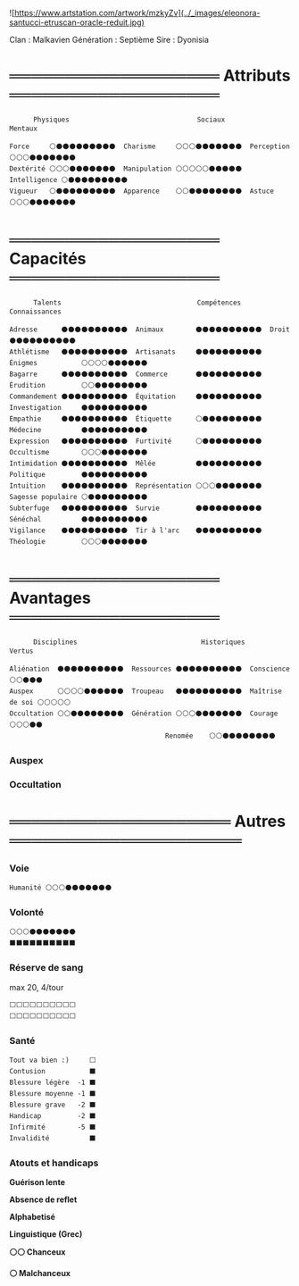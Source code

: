 

![https://www.artstation.com/artwork/mzkyZv](../_images/eleonora-santucci-etruscan-oracle-reduit.jpg)  

Clan : Malkavien
Génération : Septième
Sire : Dyonisia

# ═══════════════════ Attributs ═══════════════════
```
      Physiques                                Sociaux                                 Mentaux

Force     ⚪⚫⚫⚫⚫⚫⚫⚫⚫⚫  Charisme     ⚪⚪⚪⚫⚫⚫⚫⚫⚫⚫  Perception   ⚪⚪⚪⚫⚫⚫⚫⚫⚫⚫   
Dextérité ⚪⚪⚪⚫⚫⚫⚫⚫⚫⚫  Manipulation ⚪⚪⚪⚪⚪⚫⚫⚫⚫⚫  Intelligence ⚪⚫⚫⚫⚫⚫⚫⚫⚫⚫   
Vigueur   ⚪⚫⚫⚫⚫⚫⚫⚫⚫⚫  Apparence    ⚪⚪⚫⚫⚫⚫⚫⚫⚫⚫  Astuce       ⚪⚪⚪⚫⚫⚫⚫⚫⚫⚫   
```
# ═══════════════════ Capacités ═══════════════════
```
      Talents                                  Compétences                             Connaissances

Adresse      ⚫⚫⚫⚫⚫⚫⚫⚫⚫⚫  Animaux        ⚫⚫⚫⚫⚫⚫⚫⚫⚫⚫  Droit             ⚫⚫⚫⚫⚫⚫⚫⚫⚫⚫   
Athlétisme   ⚫⚫⚫⚫⚫⚫⚫⚫⚫⚫  Artisanats     ⚫⚫⚫⚫⚫⚫⚫⚫⚫⚫  Énigmes           ⚪⚪⚪⚪⚫⚫⚫⚫⚫⚫   
Bagarre      ⚫⚫⚫⚫⚫⚫⚫⚫⚫⚫  Commerce       ⚫⚫⚫⚫⚫⚫⚫⚫⚫⚫  Érudition         ⚪⚪⚫⚫⚫⚫⚫⚫⚫⚫  
Commandement ⚫⚫⚫⚫⚫⚫⚫⚫⚫⚫  Équitation     ⚫⚫⚫⚫⚫⚫⚫⚫⚫⚫  Investigation     ⚫⚫⚫⚫⚫⚫⚫⚫⚫⚫
Empathie     ⚫⚫⚫⚫⚫⚫⚫⚫⚫⚫  Étiquette      ⚪⚫⚫⚫⚫⚫⚫⚫⚫⚫  Médecine          ⚫⚫⚫⚫⚫⚫⚫⚫⚫⚫
Expression   ⚫⚫⚫⚫⚫⚫⚫⚫⚫⚫  Furtivité      ⚪⚫⚫⚫⚫⚫⚫⚫⚫⚫  Occultisme        ⚪⚪⚪⚫⚫⚫⚫⚫⚫⚫
Intimidation ⚫⚫⚫⚫⚫⚫⚫⚫⚫⚫  Mêlée          ⚫⚫⚫⚫⚫⚫⚫⚫⚫⚫  Politique         ⚫⚫⚫⚫⚫⚫⚫⚫⚫⚫
Intuition    ⚫⚫⚫⚫⚫⚫⚫⚫⚫⚫  Représentation ⚪⚪⚪⚫⚫⚫⚫⚫⚫⚫  Sagesse populaire ⚪⚫⚫⚫⚫⚫⚫⚫⚫⚫
Subterfuge   ⚫⚫⚫⚫⚫⚫⚫⚫⚫⚫  Survie         ⚫⚫⚫⚫⚫⚫⚫⚫⚫⚫  Sénéchal          ⚫⚫⚫⚫⚫⚫⚫⚫⚫⚫
Vigilance    ⚫⚫⚫⚫⚫⚫⚫⚫⚫⚫  Tir à l'arc    ⚫⚫⚫⚫⚫⚫⚫⚫⚫⚫  Théologie         ⚪⚪⚪⚫⚫⚫⚫⚫⚫⚫

```
# ═══════════════════ Avantages ═══════════════════
```
      Disciplines                               Historiques                             Vertus

Aliénation  ⚫⚫⚫⚫⚫⚫⚫⚫⚫⚫  Ressources ⚫⚫⚫⚫⚫⚫⚫⚫⚫⚫  Conscience      ⚪⚪⚫⚫⚫   
Auspex      ⚪⚪⚪⚪⚫⚫⚫⚫⚫⚫  Troupeau   ⚫⚫⚫⚫⚫⚫⚫⚫⚫⚫  Maîtrise de soi ⚪⚪⚪⚪⚪  
Occultation ⚪⚪⚫⚫⚫⚫⚫⚫⚫⚫  Génération ⚪⚪⚪⚫⚫⚫⚫⚫⚫⚫  Courage         ⚪⚪⚪⚫⚫
                                       Renomée    ⚪⚪⚫⚫⚫⚫⚫⚫⚫⚫
```
### Auspex

### Occultation

# ════════════════════ Autres ═════════════════════

### Voie
```
Humanité ⚪⚪⚪⚫⚫⚫⚫⚫⚫⚫ 
```
### Volonté
```
⚪⚪⚪⚫⚫⚫⚫⚫⚫⚫ 
⬛⬛⬛⬛⬛⬛⬛⬛⬛⬛
```
### Réserve de sang
max 20, 4/tour
```
⬜⬜⬜⬜⬜⬜⬜⬜⬜⬜
⬜⬜⬜⬜⬜⬜⬜⬜⬜⬜
```
### Santé 
```
Tout va bien :)     ⬜      
Contusion           ⬛
Blessure légère  -1 ⬛
Blessure moyenne -1 ⬛
Blessure grave   -2 ⬛
Handicap         -2 ⬛
Infirmité        -5 ⬛
Invalidité          ⬛
```

### Atouts et handicaps

**Guérison lente**

**Absence de reflet**

**Alphabetisé**

**Linguistique (Grec)**

**⚪⚪ Chanceux**

**⚪ Malchanceux**